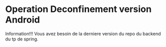 # Operation Deconfinement version Android

Information!!!
Vous avez besoin de la derniere version du repo du backend du tp de spring.